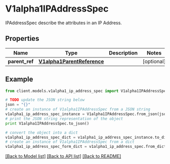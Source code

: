 # V1alpha1IPAddressSpec

IPAddressSpec describe the attributes in an IP Address.

## Properties
Name | Type | Description | Notes
------------ | ------------- | ------------- | -------------
**parent_ref** | [**V1alpha1ParentReference**](V1alpha1ParentReference.md) |  | [optional] 

## Example

```python
from client.models.v1alpha1_ip_address_spec import V1alpha1IPAddressSpec

# TODO update the JSON string below
json = "{}"
# create an instance of V1alpha1IPAddressSpec from a JSON string
v1alpha1_ip_address_spec_instance = V1alpha1IPAddressSpec.from_json(json)
# print the JSON string representation of the object
print V1alpha1IPAddressSpec.to_json()

# convert the object into a dict
v1alpha1_ip_address_spec_dict = v1alpha1_ip_address_spec_instance.to_dict()
# create an instance of V1alpha1IPAddressSpec from a dict
v1alpha1_ip_address_spec_form_dict = v1alpha1_ip_address_spec.from_dict(v1alpha1_ip_address_spec_dict)
```
[[Back to Model list]](../README.md#documentation-for-models) [[Back to API list]](../README.md#documentation-for-api-endpoints) [[Back to README]](../README.md)



